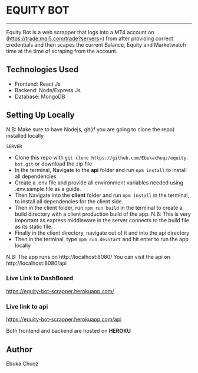 # EQUITY BOT

---

Equity Bot is a web scrapper that logs into a MT4 account on (https://trade.mql5.com/trade?servers=) from after providing correct credentials and then scapes the current Balance, Equity and Marketwatch time at the time of scraping from the account.

## Technologies Used

- Frontend: React Js
- Backend: Node/Express Js
- Database: MongoDB

## Setting Up Locally

N.B: Make sure to have Nodejs, git(if you are going to clone the repo) installed locally

    SERVER

- Clone this repo with `git clone https://github.com/Ebukachuqz/equity-bot.git` or download the zip file
- In the terminal, Navigate to the **api** folder and run `npm install` to install all dependencies
- Create a .env file and provide all environment variables needed using .env.sample file as a guide.
- Then Navigate into the **client** folder and run `npm install` in the terminal, to install all dependencies for the client side.
- Then in the client folder, run `npm run build` in the terminal to create a build directory with a client production build of the app.
  N.B: This is very important as express middleware in the server connects to the build file as its static file.
- Finally in the client directory, navigate out of it and into the api directory
- Then in the terminal, type `npm run devStart` and hit enter to run the app locally

N.B: The app runs on http://localhost:8080/
You can visit the api on http://localhost:8080/api

### Live Link to DashBoard

https://equity-bot-scrapper.herokuapp.com/

### Live link to api

https://equity-bot-scrapper.herokuapp.com/api

Both frontend and backend are hosted on **HEROKU**

## Author

Ebuka Chuqz

